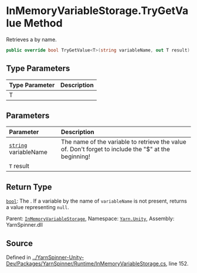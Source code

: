 # InMemoryVariableStorage.TryGetValue<T> Method

Retrieves a <see cref="!:Value"></see> by name.


```csharp
public override bool TryGetValue<T>(string variableName, out T result)
```

## Type Parameters
|Type Parameter|Description|
|:---|:---|
|T||
## Parameters
|Parameter|Description|
|:---|:---|
|[`string`](https://docs.microsoft.com/dotnet/api/System.String) variableName|The name of the variable to retrieve the value of. Don't forget to include the "$" at the beginning!|
|`T` result||
## Return Type
[`bool`](https://docs.microsoft.com/dotnet/api/System.Boolean): The <see cref="!:Value"></see>. If a variable by the name of
<code data-dev-comment-type="paramref" class="paramref">variableName</code> is not present, returns a value
representing `null`.



<div class="class-metadata">

Parent: [`InMemoryVariableStorage`](/api/csharp/yarn.unity/inmemoryvariablestorage.md), Namespace: [`Yarn.Unity`](/api/csharp/yarn.unity/README.md), Assembly: YarnSpinner.dll
</div>

## Source
Defined in [../YarnSpinner-Unity-Dev/Packages/YarnSpinner/Runtime/InMemoryVariableStorage.cs](https://github.com/YarnSpinnerTool/YarnSpinner-Unity//blob/develop/Runtime/InMemoryVariableStorage.cs#L152), line 152.
